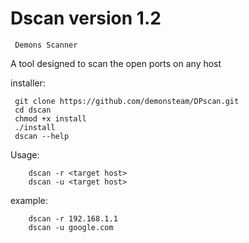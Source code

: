 # Dscan version 1.2
     Demons Scanner
A tool designed to scan the open ports on any host


installer:
  

     git clone https://github.com/demonsteam/DPscan.git
     cd dscan
     chmod +x install
     ./install
     dscan --help





   Usage:


        dscan -r <target host>
        dscan -u <target host>








example:



        dscan -r 192.168.1.1
        dscan -u google.com
